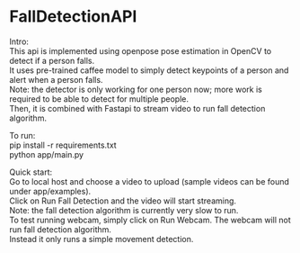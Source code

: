# FallDetectionAPI

Intro: <br />
This api is implemented using openpose pose estimation in OpenCV to detect if a person falls. <br />
It uses pre-trained caffee model to simply detect keypoints of a person and alert when a person falls. <br />
Note: the detector is only working for one person now; more work is required to be able to detect for multiple people. <br />
Then, it is combined with Fastapi to stream video to run fall detection algorithm. <br />

To run: <br />
pip install -r requirements.txt <br />
python app/main.py <br />

Quick start: <br />
Go to local host and choose a video to upload (sample videos can be found under app/examples). <br />
Click on Run Fall Detection and the video will start streaming. <br />
Note: the fall detection algorithm is currently very slow to run. <br />
To test running webcam, simply click on Run Webcam. The webcam will not run fall detection algorithm. <br />
Instead it only runs a simple movement detection. <br />